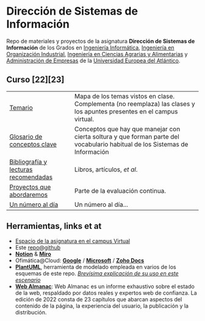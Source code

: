 # Dirección de Sistemas de Información

Repo de materiales y proyectos de la asignatura **Dirección de Sistemas de Información** de los Grados en [Ingeniería Informática](https://www.uneatlantico.es/escuela-politecnica-superior/estudios-grado-oficial-en-ingenieria-informatica), [Ingeniería en Organización Industrial](https://www.uneatlantico.es/escuela-politecnica-superior/estudios-grado-oficial-en-ingenieria-de-organizacion-industrial), [Ingeniería en Ciencias Agrarias y Alimentarias](https://www.uneatlantico.es/escuela-politecnica-superior/estudios-grado-oficial-en-ingenieria-de-las-industrias-agrarias-y-alimentarias) y [Administración de Empresas](https://www.uneatlantico.es/facultad-de-ciencias-sociales-y-humanidades/estudios-grado-oficial-en-administracion-y-direccion-de-empresas) de la [Universidad Europea del Atlántico](https://www.uneatlantico.es). 

## Curso [22][23]

|||
-|-
|[Temario](./temario/README.md)|Mapa de los temas vistos en clase. Complementa (no reemplaza) las clases y los apuntes presentes en el campus virtual.|
[Glosario de conceptos clave](./docs/glosario.md)|Conceptos que hay que manejar con cierta soltura y que forman parte del vocabulario habitual de los Sistemas de Información
[Bibliografía y lecturas recomendadas](./lecturasBibliografia.md)|Libros, artículos, *et al*.
[Proyectos que abordaremos](docs/README.md)|Parte de la evaluación continua.
[Un número al día](docs/unNumeroAlDia.md)|Un número al día...

## Herramientas, links et at

* [Espacio de la asignatura en el campus Virtual](https://campus.uneatlantico.es/course/view.php?id=2314)
* Este [repo@github](https://github.com/mmasias)
* [**Notion**](https://www.notion.so) & [**Miro**](https://miro.com/)
* Ofimática@Cloud: [**Google**](https://drive.google.com/) / [**Microsoft**](https://www.office.com/?auth=1) / [**Zoho Docs**](https://workdrive.zoho.eu/home)
* [**PlantUML**](https://www.plantuml.com/plantuml/uml/SyfFKj2rKt3CoKnELR1Io4ZDoSa70000), herramienta de modelado empleada en varios de los esquemas de este repo. *[Brevísima explicación de su uso en este escenario](/docs/plantUMLHowTo.md)*
* **[Web Almanac](https://almanac.httparchive.org/es/2022/)**:  Web Almanac es un informe exhaustivo sobre el estado de la web, respaldado por datos reales y expertos web de confianza. La edición de 2022 consta de 23 capítulos que abarcan aspectos del contenido de la página, la experiencia del usuario, la publicación y la distribución.
